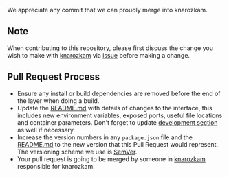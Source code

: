We appreciate any commit that we can proudly merge into knarozkam.

## Note

When contributing to this repository, please first discuss the change you wish to make with [knarozkam](http://github.com/danielrataj/knarozkam) via [issue](https://github.com/danielrataj/knarozkam/issues) before making a change.

## Pull Request Process

-   Ensure any install or build dependencies are removed before the end of the layer when doing a build.
-   Update the [README.md](README.md) with details of changes to the interface, this includes new environment variables, exposed ports, useful file locations and container parameters. Don't forget to update [development section](/docs/development.md) as well if necessary.
-   Increase the version numbers in any `package.json` file and the [README.md](/README.md) to the new version that this Pull Request would represent. The versioning scheme we use is [SemVer](https://semver.org/).
-   Your pull request is going to be merged by someone in [knarozkam](http://github.com/danielrataj/knarozkam) responsible for knarozkam.
